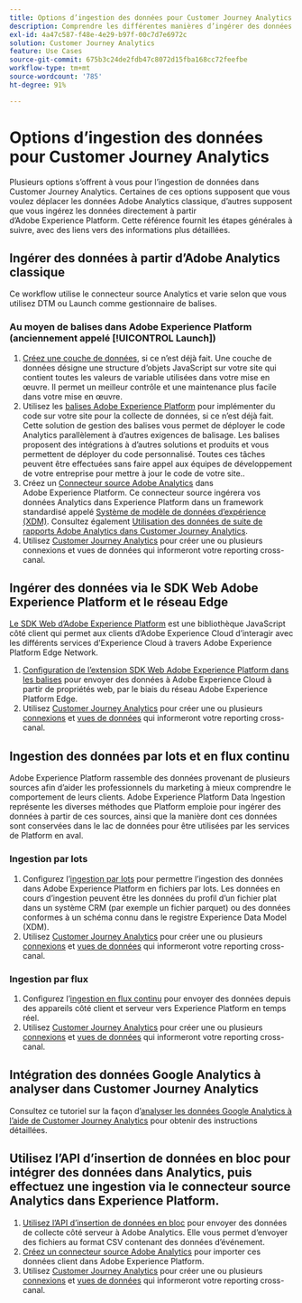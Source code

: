 ```yaml
---
title: Options d’ingestion des données pour Customer Journey Analytics
description: Comprendre les différentes manières d’ingérer des données dans Customer Journey Analytics
exl-id: 4a47c587-f48e-4e29-b97f-00c7d7e6972c
solution: Customer Journey Analytics
feature: Use Cases
source-git-commit: 675b3c24de2fdb47c8072d15fba168cc72feefbe
workflow-type: tm+mt
source-wordcount: '785'
ht-degree: 91%

---
```


# Options d’ingestion des données pour Customer Journey Analytics

Plusieurs options s’offrent à vous pour l’ingestion de données dans Customer Journey Analytics. Certaines de ces options supposent que vous voulez déplacer les données Adobe Analytics classique, d’autres supposent que vous ingérez les données directement à partir d’Adobe Experience Platform. Cette référence fournit les étapes générales à suivre, avec des liens vers des informations plus détaillées.

## Ingérer des données à partir d’Adobe Analytics classique

Ce workflow utilise le connecteur source Analytics et varie selon que vous utilisez DTM ou Launch comme gestionnaire de balises.

### Au moyen de balises dans Adobe Experience Platform (anciennement appelé [!UICONTROL Launch])

1. [Créez une couche de données](https://experienceleague.adobe.com/docs/analytics/implementation/prepare/data-layer.html?lang=fr), si ce n’est déjà fait. Une couche de données désigne une structure d’objets JavaScript sur votre site qui contient toutes les valeurs de variable utilisées dans votre mise en œuvre. Il permet un meilleur contrôle et une maintenance plus facile dans votre mise en œuvre.
1. Utilisez les [balises Adobe Experience Platform](https://experienceleague.adobe.com/docs/analytics/implementation/launch/overview.html?lang=fr) pour implémenter du code sur votre site pour la collecte de données, si ce n’est déjà fait. Cette solution de gestion des balises vous permet de déployer le code Analytics parallèlement à d’autres exigences de balisage. Les balises proposent des intégrations à d’autres solutions et produits et vous permettent de déployer du code personnalisé. Toutes ces tâches peuvent être effectuées sans faire appel aux équipes de développement de votre entreprise pour mettre à jour le code de votre site..
1. Créez un [Connecteur source Adobe Analytics](https://experienceleague.adobe.com/docs/experience-platform/sources/ui-tutorials/create/adobe-applications/analytics.html?lang=fr) dans Adobe Experience Platform. Ce connecteur source ingérera vos données Analytics dans Experience Platform dans un framework standardisé appelé [Système de modèle de données d’expérience (XDM)](https://experienceleague.adobe.com/docs/experience-platform/xdm/home.html?lang=fr). Consultez également [Utilisation des données de suite de rapports Adobe Analytics dans Customer Journey Analytics](/help/getting-started/aa-vs-cja/aa-data-in-cja.md).
1. Utilisez [Customer Journey Analytics](https://experienceleague.adobe.com/docs/analytics-platform/using/cja-overview/cja-getting-started.html?lang=fr) pour créer une ou plusieurs connexions et vues de données qui informeront votre reporting cross-canal.

## Ingérer des données via le SDK Web Adobe Experience Platform et le réseau Edge

[Le SDK Web d’Adobe Experience Platform](https://experienceleague.adobe.com/docs/experience-platform/edge/home.html?lang=fr) est une bibliothèque JavaScript côté client qui permet aux clients d’Adobe Experience Cloud d’interagir avec les différents services d’Experience Cloud à travers Adobe Experience Platform Edge Network.

1. [Configuration de l’extension SDK Web Adobe Experience Platform dans les balises](https://experienceleague.adobe.com/docs/experience-platform/tags/extensions/adobe/sdk/overview.html?lang=fr) pour envoyer des données à Adobe Experience Cloud à partir de propriétés web, par le biais du réseau Adobe Experience Platform Edge.
1. Utilisez [Customer Journey Analytics](https://experienceleague.adobe.com/docs/analytics-platform/using/cja-overview/cja-getting-started.html?lang=fr) pour créer une ou plusieurs [connexions](/help/connections/create-connection.md) et [vues de données](/help/data-views/data-views.md) qui informeront votre reporting cross-canal.

## Ingestion des données par lots et en flux continu

Adobe Experience Platform rassemble des données provenant de plusieurs sources afin d’aider les professionnels du marketing à mieux comprendre le comportement de leurs clients. Adobe Experience Platform Data Ingestion représente les diverses méthodes que Platform emploie pour ingérer des données à partir de ces sources, ainsi que la manière dont ces données sont conservées dans le lac de données pour être utilisées par les services de Platform en aval.

### Ingestion par lots

1. Configurez l’[ingestion par lots](https://experienceleague.adobe.com/docs/experience-platform/ingestion/batch/overview.html?lang=fr#batch) pour permettre l’ingestion des données dans Adobe Experience Platform en fichiers par lots. Les données en cours d’ingestion peuvent être les données du profil d’un fichier plat dans un système CRM (par exemple un fichier parquet) ou des données conformes à un schéma connu dans le registre Experience Data Model (XDM).
1. Utilisez [Customer Journey Analytics](https://experienceleague.adobe.com/docs/analytics-platform/using/cja-overview/cja-getting-started.html?lang=fr) pour créer une ou plusieurs [connexions](/help/connections/create-connection.md) et [vues de données](/help/data-views/data-views.md) qui informeront votre reporting cross-canal.

### Ingestion par flux

1. Configurez l’[ingestion en flux continu](https://experienceleague.adobe.com/docs/experience-platform/ingestion/streaming/overview.html?lang=fr#streaming) pour envoyer des données depuis des appareils côté client et serveur vers Experience Platform en temps réel.
1. Utilisez [Customer Journey Analytics](https://experienceleague.adobe.com/docs/analytics-platform/using/cja-overview/cja-getting-started.html?lang=fr) pour créer une ou plusieurs [connexions](/help/connections/create-connection.md) et [vues de données](/help/data-views/data-views.md) qui informeront votre reporting cross-canal.

## Intégration des données Google Analytics à analyser dans Customer Journey Analytics

Consultez ce tutoriel sur la façon d’[analyser les données Google Analytics à l’aide de Customer Journey Analytics](https://experienceleague.adobe.com/docs/platform-learn/comprehensive-technical-tutorial-v22/module12/ex5.html?lang=fr) pour obtenir des instructions détaillées.

## Utilisez l’API d’insertion de données en bloc pour intégrer des données dans Analytics, puis effectuez une ingestion via le connecteur source Analytics dans Experience Platform.

1. [Utilisez l’API d’insertion de données en bloc](https://www.adobe.io/apis/experiencecloud/analytics/docs.html#!AdobeDocs/analytics-2.0-apis/master/bdia.md) pour envoyer des données de collecte côté serveur à Adobe Analytics. Elle vous permet d’envoyer des fichiers au format CSV contenant des données d’événement.
1. [Créez un connecteur source Adobe Analytics](https://experienceleague.adobe.com/docs/experience-platform/sources/ui-tutorials/create/adobe-applications/analytics.html?lang=fr) pour importer ces données client dans Adobe Experience Platform.
1. Utilisez [Customer Journey Analytics](https://experienceleague.adobe.com/docs/analytics-platform/using/cja-overview/cja-getting-started.html?lang=fr) pour créer une ou plusieurs [connexions](/help/connections/create-connection.md) et [vues de données](/help/data-views/data-views.md) qui informeront votre reporting cross-canal.
